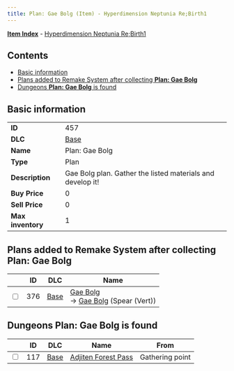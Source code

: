 ```yaml
---
title: Plan: Gae Bolg (Item) - Hyperdimension Neptunia Re;Birth1
---
```


[**Item Index**](/neptunia/rb1/item/index.html) - [Hyperdimension Neptunia Re;Birth1](/neptunia/rb1)

## Contents

- [Basic information](#basic-information)
- [Plans added to Remake System after collecting **Plan: Gae Bolg**](#plans-added-to-remake-system-after-collecting-plan-gae-bolg)
- [Dungeons **Plan: Gae Bolg** is found](#dungeons-plan-gae-bolg-is-found)
## Basic information

|   |   |
| -- | -- |
| **ID** | 457 |
| **DLC** | [Base](/neptunia/rb1/dlc/1-base.html) |
| **Name** | Plan: Gae Bolg |
| **Type** | Plan |
| **Description** | Gae Bolg plan. Gather the listed materials and develop it! |
| **Buy Price** | 0 |
| **Sell Price** | 0 |
| **Max inventory** | 1 |


## Plans added to Remake System after collecting **Plan: Gae Bolg**

|    | ID | DLC | Name |
| -- | -- | --- | ---- |
| <input type="checkbox" id="rb1-remake-1-376" class="trackbox" /> | 376 | [Base](/neptunia/rb1/dlc/1-base.html) | [Gae Bolg](/neptunia/rb1/remake/1-376-gae-bolg.html)<br /> → [Gae Bolg](/neptunia/rb1/item/1-2113-gae-bolg.html) (Spear (Vert)) |


## Dungeons **Plan: Gae Bolg** is found

|    | ID | DLC | Name | From |
| -- | -- | --- | ---- | ---- |
| <input type="checkbox" id="rb1-dungeon-1-117" class="trackbox" /> | 117 | [Base](/neptunia/rb1/dlc/1-base.html) | [Adjiten Forest Pass](/neptunia/rb1/dungeon/1-117-adjiten-forest-pass.html) | Gathering point |
